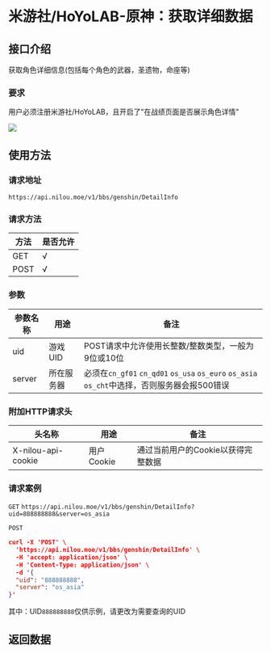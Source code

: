 # 米游社/HoYoLAB-原神：获取详细数据

## 接口介绍

获取角色详细信息(包括每个角色的武器，圣遗物，命座等)

### 要求

用户必须注册米游社/HoYoLAB，且开启了"在战绩页面是否展示角色详情"

![](https://img.nilou.moe/images/pic1.png)

## 使用方法

### 请求地址

`https://api.nilou.moe/v1/bbs/genshin/DetailInfo`

### 请求方法

|方法|是否允许|
|---|---|
|GET|√|
|POST|√|

### 参数

|参数名称|用途|备注|
|---|---|---|
|uid|游戏UID|POST请求中允许使用长整数/整数类型，一般为9位或10位|
|server|所在服务器|必须在`cn_gf01` `cn_qd01` `os_usa` `os_euro` `os_asia` `os_cht`中选择，否则服务器会报500错误|

### 附加HTTP请求头

|头名称|用途|备注|
|---|---|---|
|X-nilou-api-cookie|用户Cookie|通过当前用户的Cookie以获得完整数据|


### 请求案例

`GET` `https://api.nilou.moe/v1/bbs/genshin/DetailInfo?uid=888888888&server=os_asia`

`POST`
```json
curl -X 'POST' \
  'https://api.nilou.moe/v1/bbs/genshin/DetailInfo' \
  -H 'accept: application/json' \
  -H 'Content-Type: application/json' \
  -d '{
  "uid": "888888888",
  "server": "os_asia"
}'
```

其中：UID`888888888`仅供示例，请更改为需要查询的UID

## 返回数据